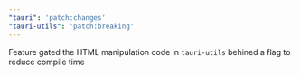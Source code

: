 ```yaml
---
"tauri": 'patch:changes'
"tauri-utils": 'patch:breaking'
---
```


Feature gated the HTML manipulation code in `tauri-utils` behined a flag to reduce compile time
